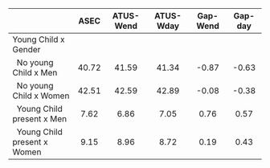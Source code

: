 
|                      |         ASEC |    ATUS-Wend |    ATUS-Wday |     Gap-Wend |      Gap-day |
| -------------------- | :----------: | :----------: | :----------: | :----------: | :----------: |
| Young Child x Gender |              |              |              |              |              |
| &nbsp;&nbsp;No young Child x Men |        40.72 |        41.59 |        41.34 |        -0.87 |        -0.63 |
| &nbsp;&nbsp;No young Child x Women |        42.51 |        42.59 |        42.89 |        -0.08 |        -0.38 |
| &nbsp;&nbsp;Young Child present x Men |         7.62 |         6.86 |         7.05 |         0.76 |         0.57 |
| &nbsp;&nbsp;Young Child present x Women |         9.15 |         8.96 |         8.72 |         0.19 |         0.43 |

